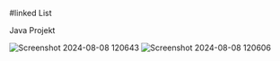 #linked List

Java Projekt

![Screenshot 2024-08-08 120643](https://github.com/user-attachments/assets/249eba5a-02f7-429e-bc8b-fa84752e4b3a)
![Screenshot 2024-08-08 120606](https://github.com/user-attachments/assets/d2904964-92f5-40c7-bdbf-aeeb83252c2f)
